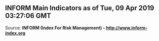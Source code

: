 ## INFORM Main Indicators as of Tue, 09 Apr 2019 03:27:06 GMT

Source: **INFORM (Index For Risk Management) - http://www.inform-index.org**